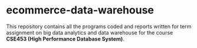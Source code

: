 # ecommerce-data-warehouse  

This repository contains all the programs coded and reports written for term assignment on big data analytics and data warehouse for the course **CSE453 (High Performance Database System)**.  

